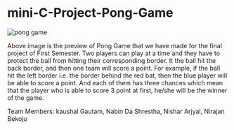 # mini-C-Project-Pong-Game
![pong game](https://user-images.githubusercontent.com/56423554/86943991-de61d580-c166-11ea-9430-cf0182a86bd2.JPG)


Above image is the preview of Pong Game that we have made for the final project of First Semester. Two players can play at a time and they have to protect the ball from hitting their corresponding border. It the ball hit the back border, and then one team will score a point. For example, if the ball hit the left border i.e. the border behind the red bat, then the blue player will be able to score a point. And each of them has three chances which mean that the player who is able to score 3 point at first, he/she will be the winner of the game.  

Team Members: kaushal Gautam, Nabin Da Shrestha, Nishar Arjyal, Nirajan Bekoju

